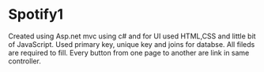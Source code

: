# Spotify1
Created using Asp.net mvc using c# and for UI used HTML,CSS and little bit of JavaScript.
Used primary key, unique key and joins for databse.
All fileds are required to fill.
Every button from one page to another are link in same controller.
